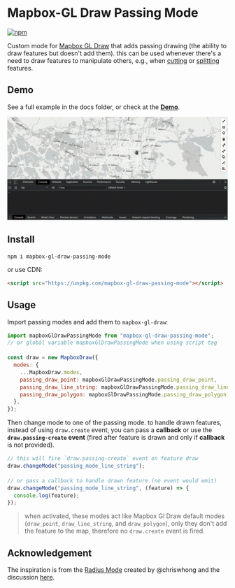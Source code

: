 # Mapbox-GL Draw Passing Mode

[![npm](https://img.shields.io/npm/v/mapbox-gl-draw-passing-mode?color=green)](https://www.npmjs.com/package/mapbox-gl-draw-passing-mode)

Custom mode for [Mapbox GL Draw](https://github.com/mapbox/mapbox-gl-draw) that adds passing drawing (the ability to draw features but doesn't add them).
this can be used whenever there's a need to draw features to manipulate others, e.g., when [cutting](https://github.com/ReyhaneMasumi/mapbox-gl-draw-cut-polygon-mode) or [splitting](https://github.com/ReyhaneMasumi/mapbox-gl-draw-split-polygon-mode) features.

## Demo

See a full example in the docs folder, or check at the [**Demo**](https://mhsattarian.github.io/mapbox-gl-draw-passing-mode).

![a GIF showing usage demo](docs/demo.gif)

## Install

```shell
npm i mapbox-gl-draw-passing-mode
```

or use CDN:

```html
<script src="https://unpkg.com/mapbox-gl-draw-passing-mode"></script>
```

## Usage

Import passing modes and add them to `mapbox-gl-draw`:

```js
import mapboxGlDrawPassingMode from "mapbox-gl-draw-passing-mode";
// or global variable mapboxGlDrawPassingMode when using script tag

const draw = new MapboxDraw({
  modes: {
    ...MapboxDraw.modes,
    passing_draw_point: mapboxGlDrawPassingMode.passing_draw_point,
    passing_draw_line_string: mapboxGlDrawPassingMode.passing_draw_line_string,
    passing_draw_polygon: mapboxGlDrawPassingMode.passing_draw_polygon,
  },
});
```

Then change mode to one of the passing mode. to handle drawn features, instead of using `draw.create` event, you can pass a **callback** or use the **`draw.passing-create` event** (fired after feature is drawn and only if **callback** is not provided).

```js
// this will fire `draw.passing-create` event on feature draw
draw.changeMode("passing_mode_line_string");

// or pass a callback to handle drawn feature (no event would emit)
draw.changeMode("passing_mode_line_string", (feature) => {
  console.log(feature);
});
```

> when activated, these modes act like Mapbox Gl Draw default modes (`draw_point`, `draw_line_string`, and `draw_polygon`), only they don't add the feature to the map, therefore no `draw.create` event is fired.

## Acknowledgement

The inspiration is from the [Radius Mode](https://gist.github.com/chriswhong/694779bc1f1e5d926e47bab7205fa559) created by @chriswhong and the discussion [here](https://github.com/mapbox/mapbox-gl-draw/issues/767#issuecomment-384833953).

